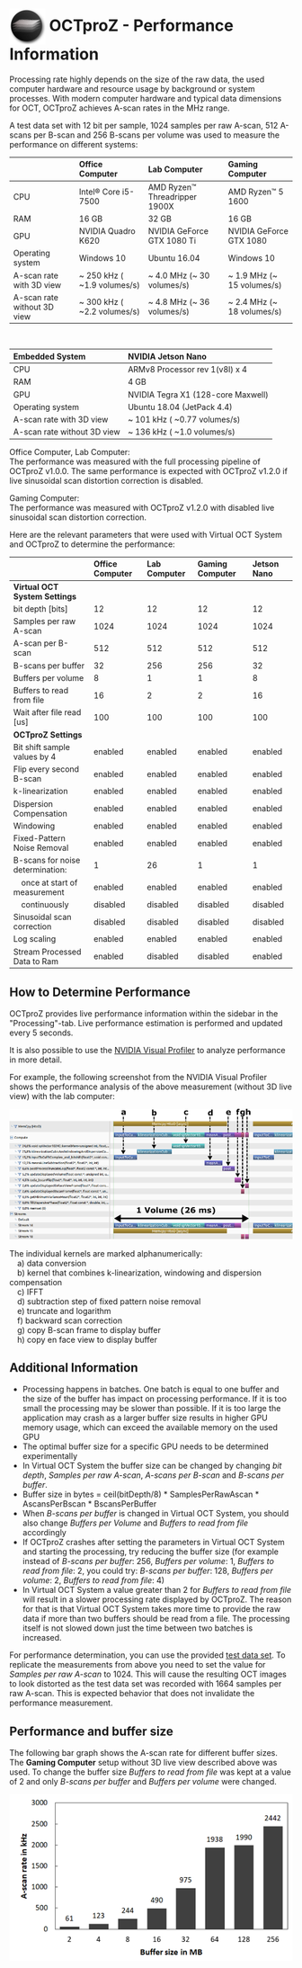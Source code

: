  # <img style="vertical-align:middle" img src="images/octproz_icon.png" width="64"> OCTproZ - Performance Information

Processing rate highly depends on the size of the raw data, the used computer hardware and resource usage by background or system processes. With modern computer hardware and typical data dimensions for OCT, OCTproZ achieves A-scan rates in the MHz range.

A test data set with 12 bit per sample, 1024 samples per raw A-scan, 512 A-scans per B-scan and 256 B-scans per volume was used to measure the performance on different systems:

| |**Office Computer**|**Lab Computer**|**Gaming Computer**|
|:-----|:-----|:-----|:-----|
|CPU|Intel® Core i5-7500|AMD Ryzen™ Threadripper 1900X|AMD Ryzen™ 5 1600|
|RAM|16 GB|32 GB|16 GB|
|GPU|NVIDIA Quadro K620|NVIDIA GeForce GTX 1080 Ti| NVIDIA GeForce GTX 1080
|Operating system|Windows 10|Ubuntu 16.04| Windows 10|
|A-scan rate with 3D view| ~ 250 kHz ( ~1.9 volumes/s)|~ 4.0 MHz (~ 30 volumes/s)|~ 1.9 MHz (~ 15 volumes/s)|
|A-scan rate without 3D view| ~ 300 kHz ( ~2.2 volumes/s)|~ 4.8 MHz (~ 36 volumes/s)|~ 2.4 MHz (~ 18 volumes/s)|

<br>

| Embedded System |**NVIDIA Jetson Nano**|
|:-----|:-----|
|CPU|ARMv8 Processor rev 1(v8l) x 4|
|RAM|4 GB|
|GPU|NVIDIA Tegra X1 (128-core Maxwell)|
|Operating system|Ubuntu 18.04 (JetPack 4.4)|
|A-scan rate with 3D view| ~ 101 kHz ( ~0.77 volumes/s)|
|A-scan rate without 3D view| ~ 136 kHz ( ~1.0 volumes/s)|

Office Computer, Lab Computer: <br>
The performance was measured with the full processing pipeline of OCTproZ v1.0.0. The same performance is expected with OCTproZ v1.2.0 if live sinusoidal scan distortion correction is disabled.

Gaming Computer:<br>
The performance was measured with OCTproZ v1.2.0 with disabled live sinusoidal scan distortion correction.

Here are the relevant parameters that were used with Virtual OCT System and OCTproZ to determine the performance:

| |**Office Computer**|**Lab Computer**|**Gaming Computer**|**Jetson Nano**|
|:-----|:-----|:-----|:-----|:-----|
|**Virtual OCT System Settings**| | | |
|bit depth [bits]|12|12|12|12|
|Samples per raw A-scan|1024|1024|1024|1024|
|A-scan per B-scan|512|512|512|512|
|B-scans per buffer|32|256|256|32|
|Buffers per volume|8|1|1|8|
|Buffers to read from file|16|2|2|16|
|Wait after file read [us]|100|100|100|100|
|**OCTproZ Settings**| | | | |
|Bit shift sample values by 4|enabled|enabled|enabled|enabled|
|Flip every second B-scan|enabled|enabled|enabled|enabled|
|k-linearization|enabled|enabled|enabled|enabled|
|Dispersion Compensation|enabled|enabled|enabled|enabled|
|Windowing|enabled|enabled|enabled|enabled|
|Fixed-Pattern Noise Removal|enabled|enabled|enabled|enabled|
|B-scans for noise determination:|1|26|1|1|
|&emsp;once at start of measurement|enabled|enabled|enabled|enabled|
|&emsp;continuously|disabled|disabled|disabled|disabled|
|Sinusoidal scan correction|disabled|disabled|disabled|disabled|
|Log scaling|enabled|enabled|enabled|enabled|
|Stream Processed Data to Ram|enabled|disabled|disabled|enabled|



How to Determine Performance
--------
 OCTproZ provides live performance information within the sidebar in the "Processing"-tab. Live performance estimation is performed and updated every 5 seconds.
 
 It is also possible to use the [NVIDIA Visual Profiler](https://developer.nvidia.com/nvidia-visual-profiler) to analyze performance in more detail.

 For example, the following screenshot from the NVIDIA Visual Profiler shows the performance analysis of the above measurement (without 3D live view) with the lab computer:

 <p align="center">
  <img src="images/visualprofilerLabPC.png" >
</p>

The individual kernels are marked alphanumerically: <br>
&emsp;a) data conversion <br>
&emsp;b) kernel that combines k-linearization, windowing and dispersion compensation<br>
&emsp;c) IFFT<br>
&emsp;d) subtraction step of fixed pattern noise removal<br>
&emsp;e) truncate and logarithm<br>
&emsp;f) backward scan correction<br>
&emsp;g) copy B-scan frame to display buffer<br> 
&emsp;h) copy en face view to display buffer<br>


Additional Information
--------
- Processing happens in batches. One batch is equal to one buffer and the size of the buffer has impact on processing performance. If it is too small the processing may be slower than possible. If it is too large the application may crash as a larger buffer size results in higher GPU memory usage, which can exceed the available memory on the used GPU 
- The optimal buffer size for a specific GPU needs to be determined experimentally 
- In Virtual OCT System the buffer size can be changed by changing _bit depth_, _Samples per raw A-scan_, _A-scans per B-scan_ and _B-scans per buffer_.
- Buffer size in bytes = 	ceil(bitDepth/8) * SamplesPerRawAscan * AscansPerBscan * BscansPerBuffer
- When _B-scans per buffer_ is changed in Virtual OCT System, you should also change _Buffers per Volume_ and _Buffers to read from file_ accordingly 
- If OCTproZ crashes after setting the parameters in Virtual OCT System and starting the processing, try reducing the buffer size (for example instead of _B-scans per buffer_: 256, _Buffers per volume_: 1, _Buffers to read from file_: 2, you could try: _B-scans per buffer_: 128, _Buffers per volume_: 2, _Buffers to read from file_: 4)
- In Virtual OCT System a value greater than 2 for _Buffers to read from file_ will result in a slower processing rate displayed by OCTproZ. The reason for that is that Virtual OCT System takes more time to provide the raw data if more than two buffers should be read from a file. The processing itself is not slowed down just the time between two batches is increased. 

For performance  determination, you can use the provided [test data set](https://figshare.com/articles/SSOCT_test_dataset_for_OCTproZ/12356705). To replicate the measurements from above you need to set the value for _Samples per raw A-scan_ to 1024. This will cause the resulting OCT images to look distorted as the test data set was recorded with 1664 samples per raw A-scan. This is expected behavior that does not invalidate the performance measurement.


Performance and buffer size
--------
The following bar graph shows the A-scan rate for different buffer sizes. The __Gaming Computer__ setup without 3D live view described above was used.
To change the buffer size _Buffers to read from file_ was kept at a value of 2 and only _B-scans per buffer_ and  _Buffers per volume_ were changed. 

 <p align="center">
  <img src="images/gamingPCbufferSizePerformance.png" >
</p>